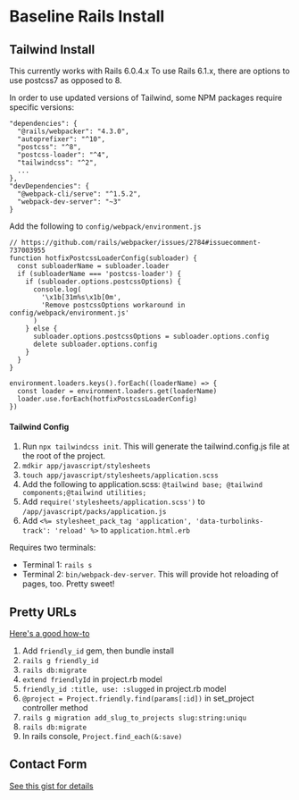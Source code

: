 # Baseline Rails Install

## Tailwind Install

This currently works with Rails 6.0.4.x To use Rails 6.1.x, there are options to use postcss7 as opposed to 8.

In order to use updated versions of Tailwind, some NPM packages require specific versions:

```
"dependencies": {
  "@rails/webpacker": "4.3.0",
  "autoprefixer": "^10",
  "postcss": "^8",
  "postcss-loader": "^4",
  "tailwindcss": "^2",
  ...
},
"devDependencies": {
  "@webpack-cli/serve": "^1.5.2",
  "webpack-dev-server": "~3"
}
```

Add the following to `config/webpack/environment.js`

```
// https://github.com/rails/webpacker/issues/2784#issuecomment-737003955
function hotfixPostcssLoaderConfig(subloader) {
  const subloaderName = subloader.loader
  if (subloaderName === 'postcss-loader') {
    if (subloader.options.postcssOptions) {
      console.log(
        '\x1b[31m%s\x1b[0m',
        'Remove postcssOptions workaround in config/webpack/environment.js'
      )
    } else {
      subloader.options.postcssOptions = subloader.options.config
      delete subloader.options.config
    }
  }
}

environment.loaders.keys().forEach((loaderName) => {
  const loader = environment.loaders.get(loaderName)
  loader.use.forEach(hotfixPostcssLoaderConfig)
})

```

#### Tailwind Config

1. Run `npx tailwindcss init`. This will generate the tailwind.config.js file at the root of the project.
1. `mdkir app/javascript/stylesheets`
1. `touch app/javascript/stylesheets/application.scss`
1. Add the following to application.scss: `@tailwind base; @tailwind components;@tailwind utilities;`
1. Add `require('stylesheets/application.scss')` to `/app/javascript/packs/application.js`
1. Add `<%= stylesheet_pack_tag 'application', 'data-turbolinks-track': 'reload' %>` to `application.html.erb`

Requires two terminals:

- Terminal 1: `rails s`
- Terminal 2: `bin/webpack-dev-server`. This will provide hot reloading of pages, too. Pretty sweet!

## Pretty URLs

[Here's a good how-to](https://www.youtube.com/watch?v=uEw3Q5nLtPI)

1. Add `friendly_id` gem, then bundle install
1. `rails g friendly_id`
1. `rails db:migrate`
1. `extend friendlyId` in project.rb model
1. `friendly_id :title, use: :slugged` in project.rb model
1. `@project = Project.friendly.find(params[:id])` in set_project controller method
1. `rails g migration add_slug_to_projects slug:string:uniqu`
1. `rails db:migrate`
1. In rails console, `Project.find_each(&:save)`

## Contact Form

[See this gist for details](https://gist.github.com/stevecondylios/16a53b73f22621e3cde2e17096dbf5ca)
